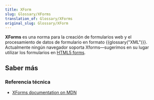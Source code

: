 ```yaml
---
title: XForm
slug: Glossary/XForms
translation_of: Glossary/XForms
original_slug: Glossary/XForm
---
```


**XForms** es una norma para la creación de formularios web y el procesamiento de datos de formulario en formato {{glossary("XML")}}. Actualmente ningún navegador soporta Xforms—sugerimos en su lugar utilizar los formularios en [HTML5 forms](/en-US/docs/Web/Guide/HTML/Forms).

## Saber más

### Referencia técnica

- [XForms documentation on MDN](/en-US/docs/XForms)
